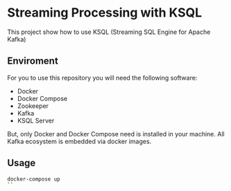 # Streaming Processing with KSQL

This project show how to use KSQL (Streaming SQL Engine for Apache Kafka)

## Enviroment

For you to use this repository you will need the following software:

- Docker
- Docker Compose
- Zookeeper
- Kafka
- KSQL Server

But, only Docker and Docker Compose need is installed in your machine. All Kafka ecosystem is embedded via docker images.

## Usage

```bash
docker-compose up
``

```
